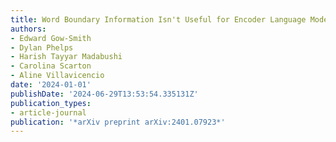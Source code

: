 ```yaml
---
title: Word Boundary Information Isn't Useful for Encoder Language Models
authors:
- Edward Gow-Smith
- Dylan Phelps
- Harish Tayyar Madabushi
- Carolina Scarton
- Aline Villavicencio
date: '2024-01-01'
publishDate: '2024-06-29T13:53:54.335131Z'
publication_types:
- article-journal
publication: '*arXiv preprint arXiv:2401.07923*'
---
```

